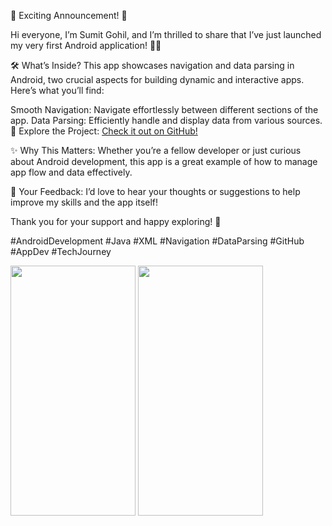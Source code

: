 🚀 Exciting Announcement! 🚀

Hi everyone, I’m Sumit Gohil, and I’m thrilled to share that I’ve just launched my very first Android application! 🎉📱

🛠️ What’s Inside?
This app showcases navigation and data parsing in Android, two crucial aspects for building dynamic and interactive apps. Here’s what you’ll find:

Smooth Navigation: Navigate effortlessly between different sections of the app.
Data Parsing: Efficiently handle and display data from various sources.
🔗 Explore the Project: <a href="https://github.com/sumitAndriodDev/1st-test">Check it out on GitHub!</a>

✨ Why This Matters:
Whether you’re a fellow developer or just curious about Android development, this app is a great example of how to manage app flow and data effectively.

💬 Your Feedback: I’d love to hear your thoughts or suggestions to help improve my skills and the app itself!

Thank you for your support and happy exploring! 🙌

#AndroidDevelopment #Java #XML #Navigation #DataParsing #GitHub #AppDev #TechJourney
<p>
<img src="https://github.com/user-attachments/assets/684f5c0b-bcb9-4442-8b6e-dcf55d871d72"  height="400px" width="200px"/>
<img src="https://github.com/user-attachments/assets/26a8d8e9-5205-4283-898e-c177085aabd1"  height="400px" width="200px"/>
</p>
